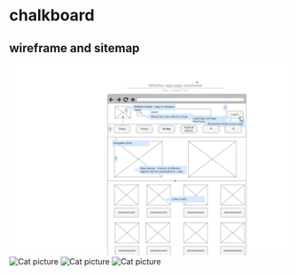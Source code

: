 # chalkboard
## wireframe and sitemap
<img src="0001.jpg">
<img src="https://resources.zybooks.com/WebProgramming/mediumCatv1.jpg" alt="Cat picture">
<img src="https://resources.zybooks.com/WebProgramming/mediumCatv1.jpg" alt="Cat picture"> 
<img src="https://resources.zybooks.com/WebProgramming/mediumCatv1.jpg" alt="Cat picture"> 
